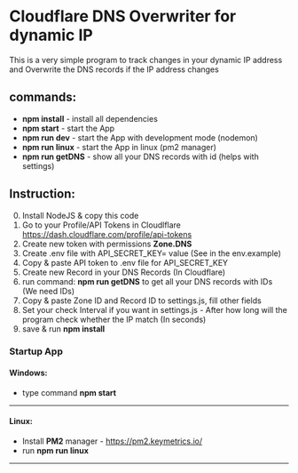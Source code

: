 # Cloudflare DNS Overwriter for dynamic IP

This is a very simple program to track changes in your dynamic IP address and Overwrite the DNS records if the IP address changes

## commands:

- **npm install** - install all dependencies
- **npm start** - start the App
- **npm run dev** - start the App with development mode (nodemon)
- **npm run linux** - start the App in linux (pm2 manager)
- **npm run getDNS** - show all your DNS records with id (helps with settings)

## Instruction:
0. Install NodeJS & copy this code
1. Go to your Profile/API Tokens in Cloudlflare https://dash.cloudflare.com/profile/api-tokens
2. Create new token with permissions **Zone.DNS**
3. Create .env file with API_SECRET_KEY= value (See in the env.example)
4. Copy & paste API token to .env file for API_SECRET_KEY
5. Create new Record in your DNS Records (In Cloudflare)
6. run command: **npm run getDNS** to get all your DNS records with IDs (We need IDs)
7. Copy & paste Zone ID and Record ID to settings.js, fill other fields
8. Set your check Interval if you want in settings.js - After how long will the program check whether the IP match (In seconds)
9. save & run **npm install**

### Startup App
#### Windows:
- type command **npm start**
___
#### Linux: 
- Install **PM2** manager - https://pm2.keymetrics.io/
- run **npm run linux**
___